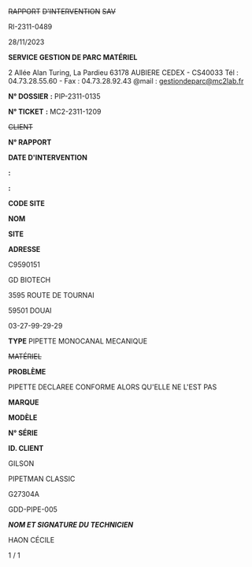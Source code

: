 ~~RAPPORT~~ ~~D'INTERVENTION~~ ~~SAV~~


RI-2311-0489

28/11/2023


**SERVICE GESTION DE PARC MATÉRIEL**

2 Allée Alan Turing, La Pardieu
63178 AUBIERE CEDEX - CS40033
Tél : 04.73.28.55.60 - Fax : 04.73.28.92.43
@mail : gestiondeparc@mc2lab.fr


**N° DOSSIER** **:** PIP-2311-0135

**N° TICKET** **:** MC2-2311-1209

~~CLIENT~~


**N° RAPPORT**

**DATE D'INTERVENTION**


**:**

**:**


**CODE SITE**

**NOM**

**SITE**

**ADRESSE**


C9590151

GD BIOTECH

3595 ROUTE DE TOURNAI

59501 DOUAI

03-27-99-29-29





**TYPE** PIPETTE MONOCANAL MECANIQUE


~~MATÉRIEL~~

**PROBLÈME**

PIPETTE DECLAREE CONFORME ALORS QU'ELLE NE L'EST PAS


**MARQUE**

**MODÈLE**

**N° SÉRIE**

**ID. CLIENT**


GILSON

PIPETMAN CLASSIC

G27304A

GDD-PIPE-005





_**NOM ET SIGNATURE DU TECHNICIEN**_

HAON CÉCILE


1 / 1

